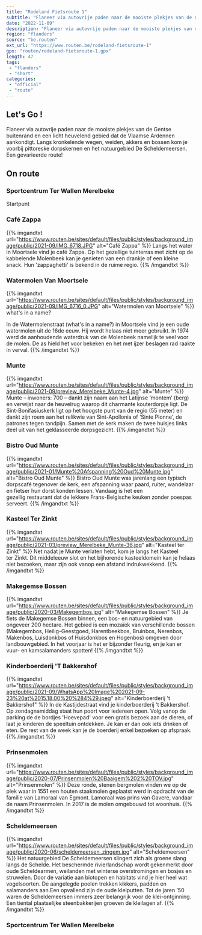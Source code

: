 ```yaml
---
title: "Rodeland Fietsroute 1"
subtitle: "Flaneer via autovrije paden naar de mooiste plekjes van de Gentse buitenrand en een licht heuvelend gebied dat de Vlaamse Ardennen aankondigt"
date: "2022-11-09"
description: "Flaneer via autovrije paden naar de mooiste plekjes van de Gentse buitenrand en een licht heuvelend gebied dat de Vlaamse Ardennen aankondigt"
region: "flanders"
source: "be.routen"
ext_url: "https://www.routen.be/rodeland-fietsroute-1"
gpx: "routen/rodeland-fietsroute-1.gpx"
length: 47
tags:
 - "flanders"
 - "short"
categories:
 - "official"
 - "route"
---
```


## Let's Go ! 

Flaneer via autovrije paden naar de mooiste plekjes van de Gentse buitenrand en een licht heuvelend gebied dat de Vlaamse Ardennen aankondigt. Langs kronkelende wegen, weiden, akkers en bossen kom je voorbij pittoreske dorpskernen en het natuurgebied De Scheldemeersen. Een gevarieerde route!

## On route

### Sportcentrum Ter Wallen Merelbeke

Startpunt

### Café Zappa

{{% imgandtxt url="https://www.routen.be/sites/default/files/public/styles/background_image/public/2021-09/IMG_6718.JPG" alt="Café Zappa" %}}
Langs het water in Moortsele vind je café Zappa. Op het gezellige tuinterras met zicht op de kabbelende Molenbeek kan je genieten van een drankje of een kleine snack. Hun 'zappaghetti' is bekend in de ruime regio.
{{% /imgandtxt %}}

### Watermolen Van Moortsele

{{% imgandtxt url="https://www.routen.be/sites/default/files/public/styles/background_image/public/2021-09/IMG_6716_0.JPG" alt="Watermolen van Moortsele" %}}
what's in a name?

In de Watermolenstraat (what's in a name?) in Moortsele vind je een oude watermolen uit de 16de eeuw. Hij wordt helaas niet meer gebruikt. In 1974 werd de aanhoudende waterdruk van de Molenbeek namelijk te veel voor de molen. De as hield het voor bekeken en het met ijzer beslagen rad raakte in verval.
{{% /imgandtxt %}}

### Munte

{{% imgandtxt url="https://www.routen.be/sites/default/files/public/styles/background_image/public/2021-09/preview_Merelbeke_Munte-4.jpg" alt="Munte" %}}
Munte – inwoners: 700 – dankt zijn naam aan het Latijnse ‘montem’ (berg) en verwijst naar de heuvelrug waarop dit charmante kouterdorpje ligt. De Sint-Bonifasiuskerk ligt op het hoogste punt van de regio (55 meter) en dankt zijn roem aan het relikwie van Sint-Apollonia of ‘Sinte Plonne’, de patrones tegen tandpijn. Samen met de kerk maken de twee huisjes links deel uit van het geklasseerde dorpsgezicht.
{{% /imgandtxt %}}

### Bistro Oud Munte

{{% imgandtxt url="https://www.routen.be/sites/default/files/public/styles/background_image/public/2021-01/Munte%20Afspanning%20Oud%20Munte.jpg" alt="Bistro Oud Munte" %}}
Bistro Oud Munte was jarenlang een typisch dorpscafé tegenover de kerk, een afspanning waar paard, ruiter, wandelaar en fietser hun dorst konden lessen. Vandaag is het een gezellig restaurant dat de lekkere Frans-Belgische keuken zonder poespas serveert.
{{% /imgandtxt %}}

### Kasteel Ter Zinkt

{{% imgandtxt url="https://www.routen.be/sites/default/files/public/styles/background_image/public/2021-03/preview_Merelbeke_Munte-36.jpg" alt="Kasteel ter Zinkt" %}}
Net nadat je Munte verlaten hebt, kom je langs het Kasteel ter Zinkt. Dit middeleeuw slot en het bijhorende kasteeldomein kan je helaas niet bezoeken, maar zijn ook vanop een afstand indrukwekkend.
{{% /imgandtxt %}}

### Makegemse Bossen

{{% imgandtxt url="https://www.routen.be/sites/default/files/public/styles/background_image/public/2020-03/Makegembos.jpg" alt="Makegemse Bossen" %}}
Je fiets de Makegemse Bossen binnen, een bos- en natuurgebied van ongeveer 200 hectare. Het gebied is een mozaïek van verschillende bossen (Makegembos, Heilig-Geestgoed, Harentbeekbos, Bruinbos, Nerenbos, Makenbos, Luisdonkbos of Huisdonkbos en Hogenbos) omgeven door landbouwgebied. In het voorjaar is het er bijzonder fleurig, en je kan er vuur- en kamsalamanders spotten!
{{% /imgandtxt %}}

### Kinderboerderij 'T Bakkershof

{{% imgandtxt url="https://www.routen.be/sites/default/files/public/styles/background_image/public/2021-09/WhatsApp%20Image%202021-09-23%20at%2015.18.00%20%284%29.jpeg" alt="Kinderboerderij 't Bakkershof" %}}
In de Kastijdestraat vind je kinderboerderij ’t Bakkershof. Op zondagnamiddag staat hun poort voor iedereen open. Volg vanop de parking de de bordjes 'Hoevepad' voor een gratis bezoek aan de dieren, of laat je kinderen de speeltuin ontdekken. Je kan er dan ook iets drinken of eten. De rest van de week kan je de boerderij enkel bezoeken op afspraak.
{{% /imgandtxt %}}

### Prinsenmolen

{{% imgandtxt url="https://www.routen.be/sites/default/files/public/styles/background_image/public/2020-07/Prinsenmolen%20Baaigem%202%20TOV.jpg" alt="Prinsenmolen" %}}
Deze ronde, stenen bergmolen vinden we op de plek waar in 1551 een houten staakmolen geplaatst werd in opdracht van de familie van Lamoraal van Egmont. Lamoraal was prins van Gavere, vandaar de naam Prinsenmolen. In 2017 is de molen omgebouwd tot woonhuis.
{{% /imgandtxt %}}

### Scheldemeersen

{{% imgandtxt url="https://www.routen.be/sites/default/files/public/styles/background_image/public/2020-06/scheldemeersen_zingem.jpg" alt="Scheldemeersen" %}}
Het natuurgebied De Scheldemeersen slingert zich als groene slang langs de Schelde. Het beschermde rivierlandschap wordt gekenmerkt door oude Scheldearmen, weilanden met winterse overstromingen en bosjes en struwelen. Door de variatie aan biotopen en habitats vind je hier heel wat vogelsoorten. De aangelegde poelen trekken kikkers, padden en salamanders aan.Een opvallend zijn de oude kleiputten. Tot de jaren ’50 waren de Scheldemeersen immers zeer belangrijk voor de klei-ontginning. Een tiental plaatselijke steenbakkerijen groeven de kleilagen af.
{{% /imgandtxt %}}

### Sportcentrum Ter Wallen Merelbeke


